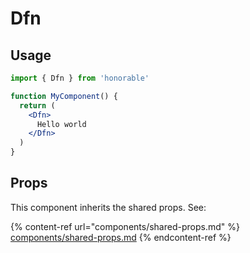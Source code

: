 # Dfn

## Usage

```jsx
import { Dfn } from 'honorable'

function MyComponent() {
  return (
    <Dfn>
      Hello world
    </Dfn>
  )
}
```

## Props

This component inherits the shared props. See:

{% content-ref url="components/shared-props.md" %}
[components/shared-props.md](components/shared-props.md)
{% endcontent-ref %}


